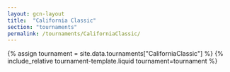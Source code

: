 ```yaml
---
layout: gcn-layout
title:  "California Classic"
section: "tournaments"
permalink: /tournaments/CaliforniaClassic/
---
```


{% assign tournament = site.data.tournaments["CaliforniaClassic"] %}
{% include_relative tournament-template.liquid tournament=tournament %}
